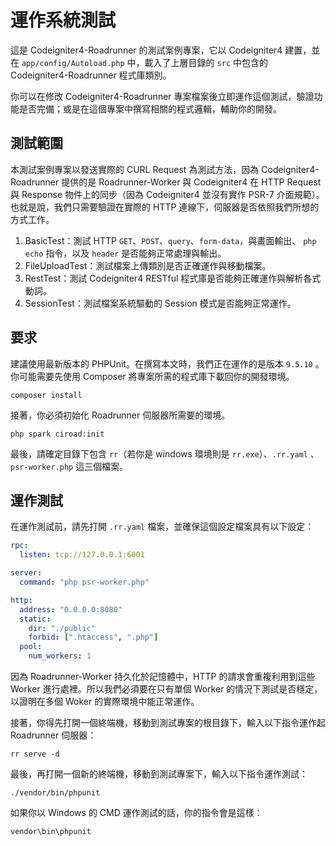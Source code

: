 # 運作系統測試

這是 Codeigniter4-Roadrunner 的測試案例專案，它以 Codeigniter4 建置，並在 `app/config/Autoload.php` 中，載入了上層目錄的 `src` 中包含的 Codeigniter4-Roadrunner 程式庫類別。

你可以在修改 Codeigniter4-Roadrunner 專案檔案後立即運作這個測試，驗證功能是否完備；或是在這個專案中撰寫相關的程式邏輯，輔助你的開發。

## 測試範圍

本測試案例專案以發送實際的 CURL Request 為測試方法，因為 Codeigniter4-Roadrunner 提供的是 Roadrunner-Worker 與 Codeigniter4 在 HTTP Request 與 Response 物件上的同步（因為 Codeigniter4 並沒有實作 PSR-7 介面規範）。也就是說，我們只需要驗證在實際的 HTTP 連線下，伺服器是否依照我們所想的方式工作。

1. BasicTest：測試 HTTP `GET`、`POST`、`query`、`form-data`，與畫面輸出、 `php echo` 指令，以及 `header` 是否能夠正常處理與輸出。
2. FileUploadTest：測試檔案上傳類別是否正確運作與移動檔案。
3. RestTest：測試 Codeigniter4 RESTful 程式庫是否能夠正確運作與解析各式動詞。
4. SessionTest：測試檔案系統驅動的 Session 模式是否能夠正常運作。

## 要求

建議使用最新版本的 PHPUnit。在撰寫本文時，我們正在運作的是版本 `9.5.10` 。你可能需要先使用 Composer 將專案所需的程式庫下載回你的開發環境。

```
composer install
```

接著，你必須初始化 Roadrunner 伺服器所需要的環境。

```
php spark ciroad:init
```

最後，請確定目錄下包含 `rr`（若你是 windows 環境則是 `rr.exe`）、`.rr.yaml` 、`psr-worker.php` 這三個檔案。

## 運作測試

在運作測試前，請先打開 `.rr.yaml` 檔案，並確保這個設定檔案具有以下設定：

```yaml
rpc:
  listen: tcp://127.0.0.1:6001

server:
  command: "php psr-worker.php"

http:
  address: "0.0.0.0:8080"
  static:
    dir: "./public"
    forbid: [".htaccess", ".php"]
  pool:
    num_workers: 1  
```

因為 Roadrunner-Worker 持久化於記憶體中，HTTP 的請求會重複利用到這些 Worker 進行處裡。所以我們必須要在只有單個 Worker 的情況下測試是否穩定，以證明在多個 Woker 的實際環境中能正常運作。 

接著，你得先打開一個終端機，移動到測試專案的根目錄下，輸入以下指令運作起 Roadrunner 伺服器：

```
rr serve -d
```

最後，再打開一個新的終端機，移動到測試專案下，輸入以下指令運作測試：

```
./vendor/bin/phpunit
```

如果你以 Windows 的 CMD 運作測試的話，你的指令會是這樣：

```
vendor\bin\phpunit
```